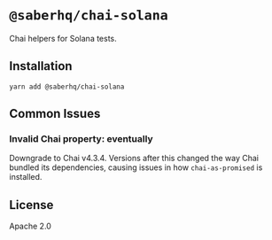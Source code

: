# `@saberhq/chai-solana`

Chai helpers for Solana tests.

## Installation

```
yarn add @saberhq/chai-solana
```

## Common Issues

### Invalid Chai property: eventually

Downgrade to Chai v4.3.4. Versions after this changed the way Chai bundled its dependencies, causing issues in how `chai-as-promised` is installed.

## License

Apache 2.0
